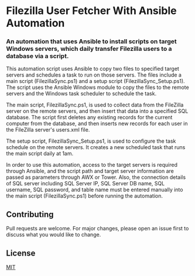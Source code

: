 # Filezilla User Fetcher With Ansible Automation

### An automation that uses Ansible to install scripts on target Windows servers, which daily transfer Filezilla users to a database via a script.

This automation script uses Ansible to copy two files to specified target servers and schedules a task to run on those servers. The files include a main script (FilezillaSync.ps1) and a setup script (FilezillaSync_Setup.ps1). The script uses the Ansible Windows module to copy the files to the remote servers and the Windows task scheduler to schedule the task.

The main script, FilezillaSync.ps1, is used to collect data from the FileZilla server on the remote servers, and then insert that data into a specified SQL database. The script first deletes any existing records for the current computer from the database, and then inserts new records for each user in the FileZilla server's users.xml file.

The setup script, FilezillaSync_Setup.ps1, is used to configure the task schedule on the remote servers. It creates a new scheduled task that runs the main script daily at 1am.

In order to use this automation, access to the target servers is required through Ansible, and the script path and target server information are passed as parameters through AWX or Tower. Also, the connection details of SQL server including SQL Server IP, SQL Server DB name, SQL username, SQL password, and table name must be entered manually into the main script (FilezillaSync.ps1) before running the automation.

## Contributing ###
Pull requests are welcome. For major changes, please open an issue first to discuss what you would like to change.

## License
[MIT](https://choosealicense.com/licenses/mit/)